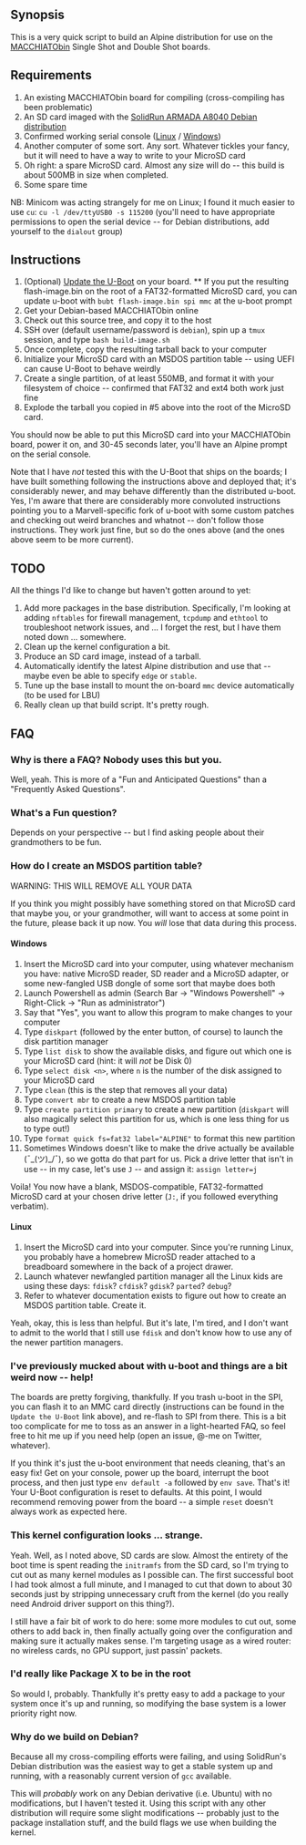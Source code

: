 ## Synopsis

This is a very quick script to build an Alpine distribution for use on the [MACCHIATObin](https://macchiatobin.net/) Single Shot and Double Shot boards.

## Requirements

1. An existing MACCHIATObin board for compiling (cross-compiling has been problematic)
2. An SD card imaged with the [SolidRun ARMADA A8040 Debian distribution](https://developer.solid-run.com/knowledge-base/armada-8040-debian/)
3. Confirmed working serial console ([Linux](http://wiki.macchiatobin.net/tiki-index.php?page=Serial+connection+-+Linux) / [Windows](http://wiki.macchiatobin.net/tiki-index.php?page=Serial+connection+-+Windows))
4. Another computer of some sort. Any sort. Whatever tickles your fancy, but it will need to have a way to write to your MicroSD card
5. Oh right: a spare MicroSD card. Almost any size will do -- this build is about 500MB in size when completed.
6. Some spare time

NB: Minicom was acting strangely for me on Linux; I found it much easier to use `cu`: `cu -l /dev/ttyUSB0 -s 115200` (you'll need to have appropriate permissions to open the serial device -- for Debian distributions, add yourself to the `dialout` group)

## Instructions

1. (Optional) [Update the U-Boot](https://developer.solid-run.com/knowledge-base/armada-8040-machiatobin-u-boot-and-atf/) on your board.
** If you put the resulting flash-image.bin on the root of a FAT32-formatted MicroSD card, you can update u-boot with `bubt flash-image.bin spi mmc` at the u-boot prompt
2. Get your Debian-based MACCHIATObin online
3. Check out this source tree, and copy it to the host
4. SSH over (default username/password is `debian`), spin up a `tmux` session, and type `bash build-image.sh`
5. Once complete, copy the resulting tarball back to your computer
6. Initialize your MicroSD card with an MSDOS partition table -- using UEFI can cause U-Boot to behave weirdly
7. Create a single partition, of at least 550MB, and format it with your filesystem of choice -- confirmed that FAT32 and ext4 both work just fine
8. Explode the tarball you copied in #5 above into the root of the MicroSD card.

You should now be able to put this MicroSD card into your MACCHIATObin board, power it on, and 30-45 seconds later, you'll have an Alpine prompt on the serial console.

Note that I have *not* tested this with the U-Boot that ships on the boards; I have built something following the instructions above and deployed that; it's considerably newer, and may behave differently than the distributed u-boot. Yes, I'm aware that there are considerably more convoluted instructions pointing you to a Marvell-specific fork of u-boot with some custom patches and checking out weird branches and whatnot -- don't follow those instructions. They work just fine, but so do the ones above (and the ones above seem to be more current).

## TODO

All the things I'd like to change but haven't gotten around to yet:

1. Add more packages in the base distribution. Specifically, I'm looking at adding `nftables` for firewall management, `tcpdump` and `ethtool` to troubleshoot network issues, and ... I forget the rest, but I have them noted down ... somewhere.
2. Clean up the kernel configuration a bit.
3. Produce an SD card image, instead of a tarball.
4. Automatically identify the latest Alpine distribution and use that -- maybe even be able to specify `edge` or `stable`.
5. Tune up the base install to mount the on-board `mmc` device automatically (to be used for LBU)
6. Really clean up that build script. It's pretty rough.

## FAQ
### Why is there a FAQ? Nobody uses this but you.
Well, yeah. This is more of a "Fun and Anticipated Questions" than a "Frequently Asked Questions".

### What's a Fun question?
Depends on your perspective -- but I find asking people about their grandmothers to be fun.

### How do I create an MSDOS partition table?
WARNING: THIS WILL REMOVE ALL YOUR DATA

If you think you might possibly have something stored on that MicroSD card that maybe you, or your grandmother, will want to access at some point in the future, please back it up now. You *will* lose that data during this process.

#### Windows
1. Insert the MicroSD card into your computer, using whatever mechanism you have: native MicroSD reader, SD reader and a MicroSD adapter, or some new-fangled USB dongle of some sort that maybe does both
2. Launch Powershell as admin (Search Bar -> "Windows Powershell" -> Right-Click -> "Run as administrator")
3. Say that "Yes", you want to allow this program to make changes to your computer
4. Type `diskpart` (followed by the enter button, of course) to launch the disk partition manager
5. Type `list disk` to show the available disks, and figure out which one is your MicroSD card (hint: it will *not* be Disk 0)
6. Type `select disk <n>`, where `n` is the number of the disk assigned to your MicroSD card
7. Type `clean` (this is the step that removes all your data)
8. Type `convert mbr` to create a new MSDOS partition table
9. Type `create partition primary` to create a new partition (`diskpart` will also magically select this partition for us, which is one less thing for us to type out!)
10. Type `format quick fs=fat32 label="ALPINE"` to format this new partition
11. Sometimes Windows doesn't like to make the drive actually be available (¯\_(ツ)_/¯), so we gotta do that part for us. Pick a drive letter that isn't in use -- in my case, let's use `J` -- and assign it: `assign letter=j`

Voila! You now have a blank, MSDOS-compatible, FAT32-formatted MicroSD card at your chosen drive letter (`J:`, if you followed everything verbatim).

#### Linux
1. Insert the MicroSD card into your computer. Since you're running Linux, you probably have a homebrew MicroSD reader attached to a breadboard somewhere in the back of a project drawer.
2. Launch whatever newfangled partition manager all the Linux kids are using these days: `fdisk`? `cfdisk`? `gdisk`? `parted`? `debug`?
3. Refer to whatever documentation exists to figure out how to create an MSDOS partition table. Create it.

Yeah, okay, this is less than helpful. But it's late, I'm tired, and I don't want to admit to the world that I still use `fdisk` and don't know how to use any of the newer partition managers.

### I've previously mucked about with u-boot and things are a bit weird now -- help!
The boards are pretty forgiving, thankfully. If you trash u-boot in the SPI, you can flash it to an MMC card directly (instructions can be found in the `Update the U-Boot` link above), and re-flash to SPI from there. This is a bit too complicate for me to toss as an answer in a light-hearted FAQ, so feel free to hit me up if you need help (open an issue, @-me on Twitter, whatever).

If you think it's just the u-boot environment that needs cleaning, that's an easy fix! Get on your console, power up the board, interrupt the boot process, and then just type `env default -a` followed by `env save`. That's it! Your U-Boot configuration is reset to defaults. At this point, I would recommend removing power from the board -- a simple `reset` doesn't always work as expected here.

### This kernel configuration looks ... strange.
Yeah. Well, as I noted above, SD cards are slow. Almost the entirety of the boot time is spent reading the `initramfs` from the SD card, so I'm trying to cut out as many kernel modules as I possible can. The first successful boot I had took almost a full minute, and I managed to cut that down to about 30 seconds just by stripping unnecessary cruft from the kernel (do you really need Android driver support on this thing?).

I still have a fair bit of work to do here: some more modules to cut out, some others to add back in, then finally actually going over the configuration and making sure it actually makes sense. I'm targeting usage as a wired router: no wireless cards, no GPU support, just passin' packets.

### I'd really like Package X to be in the root
So would I, probably. Thankfully it's pretty easy to add a package to your system once it's up and running, so modifying the base system is a lower priority right now.

### Why do we build on Debian?
Because all my cross-compiling efforts were failing, and using SolidRun's Debian distribution was the easiest way to get a stable system up and running, with a reasonably current version of `gcc` available.

This will *probably* work on any Debian derivative (i.e. Ubuntu) with no modifications, but I haven't tested it. Using this script with any other distribution will require some slight modifications -- probably just to the package installation stuff, and the build flags we use when building the kernel.
